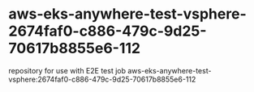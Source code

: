 # aws-eks-anywhere-test-vsphere-2674faf0-c886-479c-9d25-70617b8855e6-112
repository for use with E2E test job aws-eks-anywhere-test-vsphere:2674faf0-c886-479c-9d25-70617b8855e6-112
